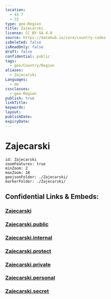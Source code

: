 ```yaml
---
location:
  - 43.7
  - 22
type: geo-Region
title: Zajecarski
license: CC BY-SA 4.0
source: https://datahub.io/core/country-codes
isDeleted: false
isReadOnly: false
draft: false
confidential: public
tags:
  - geo/Country/Region
aliases:
  - Zajecarski
Languages:
  - de
cssclasses:
  - geo-Region
publish: true
linkTitle:
keywords:
layout:
publishDate:
expiryDate:
---
```


# Zajecarski

```leaflet
id: Zajecarski
zoomFeatures: true 
minZoom: 2 
maxZoom: 18
geojsonFolder: ./Zajecarski/
markerFolder: ./Zajecarski/
```


## Confidential Links & Embeds: 

### [Zajecarski](/_Standards/Earth/Continent/Europe/Europe~South/Serbia/districts~Serbia/Zajecarski.md) 

### [Zajecarski.public](/_public/Earth/Continent/Europe/Europe~South/Serbia/districts~Serbia/Zajecarski.public.md) 

### [Zajecarski.internal](/_internal/Earth/Continent/Europe/Europe~South/Serbia/districts~Serbia/Zajecarski.internal.md) 

### [Zajecarski.protect](/_protect/Earth/Continent/Europe/Europe~South/Serbia/districts~Serbia/Zajecarski.protect.md) 

### [Zajecarski.private](/_private/Earth/Continent/Europe/Europe~South/Serbia/districts~Serbia/Zajecarski.private.md) 

### [Zajecarski.personal](/_personal/Earth/Continent/Europe/Europe~South/Serbia/districts~Serbia/Zajecarski.personal.md) 

### [Zajecarski.secret](/_secret/Earth/Continent/Europe/Europe~South/Serbia/districts~Serbia/Zajecarski.secret.md)

